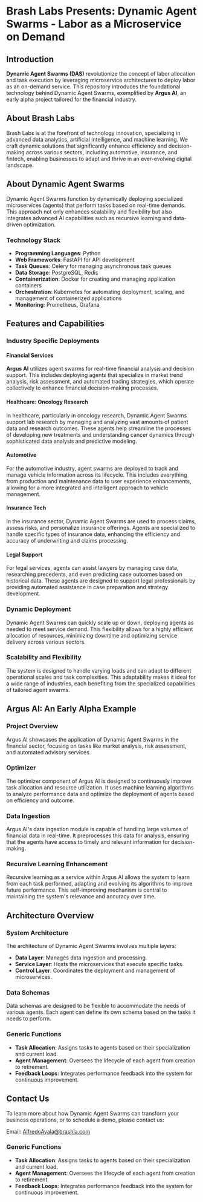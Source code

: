 # Brash Labs Presents: Dynamic Agent Swarms - Labor as a Microservice on Demand

## Introduction

**Dynamic Agent Swarms (DAS)** revolutionize the concept of labor allocation and task execution by leveraging microservice architectures to deploy labor as an on-demand service. This repository introduces the foundational technology behind Dynamic Agent Swarms, exemplified by **Argus AI**, an early alpha project tailored for the financial industry.

## About Brash Labs

Brash Labs is at the forefront of technology innovation, specializing in advanced data analytics, artificial intelligence, and machine learning. We craft dynamic solutions that significantly enhance efficiency and decision-making across various sectors, including automotive, insurance, and fintech, enabling businesses to adapt and thrive in an ever-evolving digital landscape.

## About Dynamic Agent Swarms

Dynamic Agent Swarms function by dynamically deploying specialized microservices (agents) that perform tasks based on real-time demands. This approach not only enhances scalability and flexibility but also integrates advanced AI capabilities such as recursive learning and data-driven optimization.

### Technology Stack

- **Programming Languages**: Python
- **Web Frameworks**: FastAPI for API development
- **Task Queues**: Celery for managing asynchronous task queues
- **Data Storage**: PostgreSQL, Redis
- **Containerization**: Docker for creating and managing application containers
- **Orchestration**: Kubernetes for automating deployment, scaling, and management of containerized applications
- **Monitoring**: Prometheus, Grafana

## Features and Capabilities

### Industry Specific Deployments

#### Financial Services
**Argus AI** utilizes agent swarms for real-time financial analysis and decision support. This includes deploying agents that specialize in market trend analysis, risk assessment, and automated trading strategies, which operate collectively to enhance financial decision-making processes.

#### Healthcare: Oncology Research
In healthcare, particularly in oncology research, Dynamic Agent Swarms support lab research by managing and analyzing vast amounts of patient data and research outcomes. These agents help streamline the processes of developing new treatments and understanding cancer dynamics through sophisticated data analysis and predictive modeling.

#### Automotive
For the automotive industry, agent swarms are deployed to track and manage vehicle information across its lifecycle. This includes everything from production and maintenance data to user experience enhancements, allowing for a more integrated and intelligent approach to vehicle management.

#### Insurance Tech
In the insurance sector, Dynamic Agent Swarms are used to process claims, assess risks, and personalize insurance offerings. Agents are specialized to handle specific types of insurance data, enhancing the efficiency and accuracy of underwriting and claims processing.

#### Legal Support
For legal services, agents can assist lawyers by managing case data, researching precedents, and even predicting case outcomes based on historical data. These agents are designed to support legal professionals by providing automated assistance in case preparation and strategy development.

### Dynamic Deployment

Dynamic Agent Swarms can quickly scale up or down, deploying agents as needed to meet service demand. This flexibility allows for a highly efficient allocation of resources, minimizing downtime and optimizing service delivery across various sectors.

### Scalability and Flexibility

The system is designed to handle varying loads and can adapt to different operational scales and task complexities. This adaptability makes it ideal for a wide range of industries, each benefiting from the specialized capabilities of tailored agent swarms.

## Argus AI: An Early Alpha Example

### Project Overview

Argus AI showcases the application of Dynamic Agent Swarms in the financial sector, focusing on tasks like market analysis, risk assessment, and automated advisory services.

### Optimizer

The optimizer component of Argus AI is designed to continuously improve task allocation and resource utilization. It uses machine learning algorithms to analyze performance data and optimize the deployment of agents based on efficiency and outcome.

### Data Ingestion

Argus AI's data ingestion module is capable of handling large volumes of financial data in real-time. It preprocesses this data for analysis, ensuring that the agents have access to timely and relevant information for decision-making.

### Recursive Learning Enhancement

Recursive learning as a service within Argus AI allows the system to learn from each task performed, adapting and evolving its algorithms to improve future performance. This self-improving mechanism is central to maintaining the system's relevance and accuracy over time.

## Architecture Overview

### System Architecture

The architecture of Dynamic Agent Swarms involves multiple layers:
- **Data Layer**: Manages data ingestion and processing.
- **Service Layer**: Hosts the microservices that execute specific tasks.
- **Control Layer**: Coordinates the deployment and management of microservices.

### Data Schemas

Data schemas are designed to be flexible to accommodate the needs of various agents. Each agent can define its own schema based on the tasks it needs to perform.

### Generic Functions

- **Task Allocation**: Assigns tasks to agents based on their specialization and current load.
- **Agent Management**: Oversees the lifecycle of each agent from creation to retirement.
- **Feedback Loops**: Integrates performance feedback into the system for continuous improvement.

## Contact Us

To learn more about how Dynamic Agent Swarms can transform your business operations, or to schedule a demo, please contact us:

Email: AlfredoAyala@brashla.com

### Generic Functions

- **Task Allocation**: Assigns tasks to agents based on their specialization and current load.
- **Agent Management**: Oversees the lifecycle of each agent from creation to retirement.
- **Feedback Loops**: Integrates performance feedback into the system for continuous improvement.
